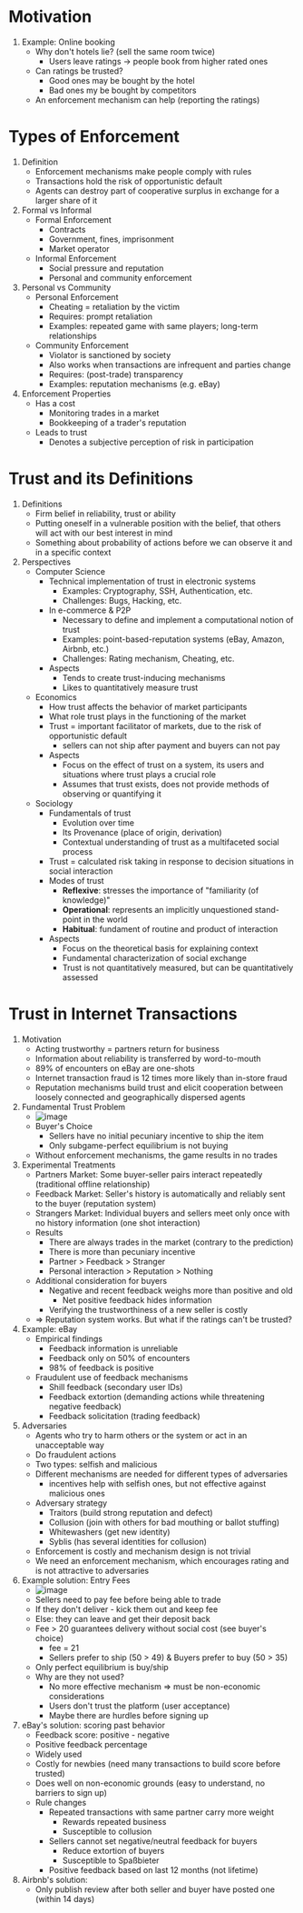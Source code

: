 # Motivation
1. Example: Online booking
    - Why don't hotels lie? (sell the same room twice)
        * Users leave ratings -> people book from higher rated ones
    - Can ratings be trusted?
        * Good ones may be bought by the hotel
        * Bad ones my be bought by competitors
    - An enforcement mechanism can help (reporting the ratings)



# Types of Enforcement
1. Definition
    - Enforcement mechanisms make people comply with rules
    - Transactions hold the risk of opportunistic default
    - Agents can destroy part of cooperative surplus in exchange for a larger share of it
1. Formal vs Informal
    - Formal Enforcement
        * Contracts
        * Government, fines, imprisonment
        * Market operator
    - Informal Enforcement
        * Social pressure and reputation
        * Personal and community enforcement
1. Personal vs Community
    - Personal Enforcement
        * Cheating = retaliation by the victim
        * Requires: prompt retaliation
        * Examples: repeated game with same players; long-term relationships
    - Community Enforcement
        * Violator is sanctioned by society
        * Also works when transactions are infrequent and parties change
        * Requires: (post-trade) transparency
        * Examples: reputation mechanisms (e.g. eBay)
1. Enforcement Properties
    - Has a cost
        * Monitoring trades in a market
        * Bookkeeping of a trader's reputation
    - Leads to trust
        * Denotes a subjective perception of risk in participation



# Trust and its Definitions
1. Definitions
    - Firm belief in reliability, trust or ability
    - Putting oneself in a vulnerable position with the belief, that others will act with our best interest in mind
    - Something about probability of actions before we can observe it and in a specific context
1. Perspectives
    - Computer Science
        * Technical implementation of trust in electronic systems
            + Examples: Cryptography, SSH, Authentication, etc.
            + Challenges: Bugs, Hacking, etc.
        * In e-commerce & P2P
            + Necessary to define and implement a computational notion of trust
            + Examples: point-based-reputation systems (eBay, Amazon, Airbnb, etc.)
            + Challenges: Rating mechanism, Cheating, etc.
        * Aspects
            + Tends to create trust-inducing mechanisms
            + Likes to quantitatively measure trust
    - Economics
        * How trust affects the behavior of market participants
        * What role trust plays in the functioning of the market
        * Trust = important facilitator of markets, due to the risk of opportunistic default
            + sellers can not ship after payment and buyers can not pay
        * Aspects
            + Focus on the effect of trust on a system, its users and situations where trust plays a crucial role
            + Assumes that trust exists, does not provide methods of observing or quantifying it
    - Sociology
        * Fundamentals of trust
            + Evolution over time
            + Its Provenance (place of origin, derivation)
            + Contextual understanding of trust as a multifaceted social process
        * Trust = calculated risk taking in response to decision situations in social interaction
        * Modes of trust
            + **Reflexive**: stresses the importance of "familiarity (of knowledge)"
            + **Operational**: represents an implicitly unquestioned stand-point in the world
            + **Habitual**: fundament of routine and product of interaction
        * Aspects
            + Focus on the theoretical basis for explaining context
            + Fundamental characterization of social exchange
            + Trust is not quantitatively measured, but can be quantitatively assessed



# Trust in Internet Transactions
1. Motivation
    - Acting trustworthy = partners return for business
    - Information about reliability is transferred by word-to-mouth
    - 89% of encounters on eBay are one-shots
    - Internet transaction fraud is 12 times more likely than in-store fraud
    - Reputation mechanisms build trust and elicit cooperation between loosely connected and geographically dispersed agents
1. Fundamental Trust Problem
    - ![image](images/fundamental_trust_problem.png)
    - Buyer's Choice
        * Sellers have no initial pecuniary incentive to ship the item
        * Only subgame-perfect equilibrium is not buying
    - Without enforcement mechanisms, the game results in no trades
1. Experimental Treatments
    - Partners Market: Some buyer-seller pairs interact repeatedly (traditional offline relationship)
    - Feedback Market: Seller's history is automatically and reliably sent to the buyer (reputation system)
    - Strangers Market: Individual buyers and sellers meet only once with no history information (one shot interaction)
    - Results
        * There are always trades in the market (contrary to the prediction)
        * There is more than pecuniary incentive
        * Partner > Feedback > Stranger
        * Personal interaction > Reputation > Nothing
    - Additional consideration for buyers
        * Negative and recent feedback weighs more than positive and old
            + Net positive feedback hides information
        * Verifying the trustworthiness of a new seller is costly
    - => Reputation system works. But what if the ratings can't be trusted?
1. Example: eBay
    - Empirical findings
        * Feedback information is unreliable
        * Feedback only on 50% of encounters
        * 98% of feedback is positive
    - Fraudulent use of feedback mechanisms
        * Shill feedback (secondary user IDs)
        * Feedback extortion (demanding actions while threatening negative feedback)
        * Feedback solicitation (trading feedback)
1. Adversaries
    - Agents who try to harm others or the system or act in an unacceptable way
    - Do fraudulent actions
    - Two types: selfish and malicious
    - Different mechanisms are needed for different types of adversaries
        * incentives help with selfish ones, but not effective against malicious ones
    - Adversary strategy
        * Traitors (build strong reputation and defect)
        * Collusion (join with others for bad mouthing or ballot stuffing)
        * Whitewashers (get new identity)
        * Syblis (has several identities for collusion)
    - Enforcement is costly and mechanism design is not trivial
    - We need an enforcement mechanism, which encourages rating and is not attractive to adversaries
1. Example solution: Entry Fees
    - ![image](images/entry_fees_game.png)
    - Sellers need to pay fee before being able to trade
    - If they don't deliver - kick them out and keep fee
    - Else: they can leave and get their deposit back
    - Fee > 20 guarantees delivery without social cost (see buyer's choice)
        * fee = 21
        * Sellers prefer to ship (50 > 49) & Buyers prefer to buy (50 > 35)
    - Only perfect equilibrium is buy/ship
    - Why are they not used?
        * No more effective mechanism => must be non-economic considerations
        * Users don't trust the platform (user acceptance)
        * Maybe there are hurdles before signing up
1. eBay's solution: scoring past behavior
    - Feedback score: positive - negative
    - Positive feedback percentage
    - Widely used
    - Costly for newbies (need many transactions to build score before trusted)
    - Does well on non-economic grounds (easy to understand, no barriers to sign up)
    - Rule changes
        * Repeated transactions with same partner carry more weight
            + Rewards repeated business
            + Susceptible to collusion
        * Sellers cannot set negative/neutral feedback for buyers
            + Reduce extortion of buyers
            + Susceptible to Spaßbieter
        * Positive feedback based on last 12 months (not lifetime)
1. Airbnb's solution:
    - Only publish review after both seller and buyer have posted one (within 14 days)

